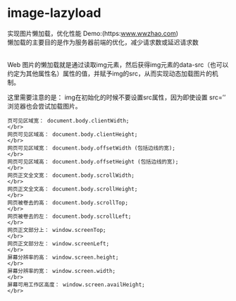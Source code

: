 # image-lazyload
实现图片懒加载，优化性能 Demo:(https:www.wwzhao.com)
</br>
懒加载的主要目的是作为服务器前端的优化，减少请求数或延迟请求数

</br>
Web 图片的懒加载就是通过读取img元素，然后获得img元素的data-src（也可以约定为其他属性名）属性的值，并赋予img的src，从而实现动态加载图片的机制。

这里需要注意的是： img在初始化的时候不要设置src属性，因为即使设置 src=’’ 浏览器也会尝试加载图片。
</br>

  	页可见区域宽： document.body.clientWidth;
	</br>
	网页可见区域高： document.body.clientHeight;
	</br>
	网页可见区域宽： document.body.offsetWidth (包括边线的宽);
	</br>
	网页可见区域高： document.body.offsetHeight (包括边线的宽);
	</br>
	网页正文全文宽： document.body.scrollWidth;
	</br>
	网页正文全文高： document.body.scrollHeight;
	</br>
	网页被卷去的高： document.body.scrollTop;
	</br>
	网页被卷去的左： document.body.scrollLeft;
	</br>
	网页正文部分上： window.screenTop;
	</br>
	网页正文部分左： window.screenLeft;
	</br>
	屏幕分辨率的高： window.screen.height;
	</br>
	屏幕分辨率的宽： window.screen.width;
	</br>
	屏幕可用工作区高度： window.screen.availHeight;
	</br>
